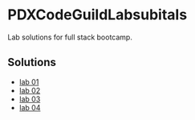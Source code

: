 # PDXCodeGuildLabsubitals
Lab solutions for full stack bootcamp. 

## Solutions

- [lab 01](./solutions/lab01-turtle.py)
- [lab 02](./solutions/lab02madlib.py)
- [lab 03](./solutions/lab03grading.py)
- [lab 04](./solutions/lab04magic8ball.py)